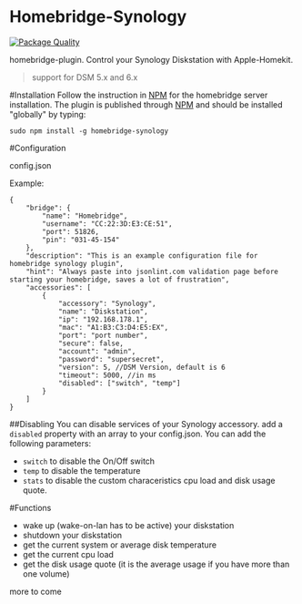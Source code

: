 # Homebridge-Synology

[![Package Quality](http://npm.packagequality.com/shield/homebridge-synology.svg)](http://packagequality.com/#?package=homebridge-synology)

homebridge-plugin. Control your Synology Diskstation with Apple-Homekit.

> support for DSM 5.x and 6.x

#Installation
Follow the instruction in [NPM](https://www.npmjs.com/package/homebridge) for the homebridge server installation. The plugin is published through [NPM](https://www.npmjs.com/package/homebridge-synology) and should be installed "globally" by typing:

    sudo npm install -g homebridge-synology

#Configuration

config.json

Example:

    {
        "bridge": {
            "name": "Homebridge",
            "username": "CC:22:3D:E3:CE:51",
            "port": 51826,
            "pin": "031-45-154"
        },
        "description": "This is an example configuration file for homebridge synology plugin",
        "hint": "Always paste into jsonlint.com validation page before starting your homebridge, saves a lot of frustration",
        "accessories": [
            {
                "accessory": "Synology",
                "name": "Diskstation",
                "ip": "192.168.178.1",
                "mac": "A1:B3:C3:D4:E5:EX",
                "port": "port number",
                "secure": false,
                "account": "admin",
                "password": "supersecret",
                "version": 5, //DSM Version, default is 6
                "timeout": 5000, //in ms
                "disabled": ["switch", "temp"]
            }
        ]
    }

##Disabling
You can disable services of your Synology accessory. add a `disabled` property with an array to your config.json. You can add the following parameters:
- `switch` to disable the On/Off switch
- `temp` to disable the temperature
- `stats` to disable the custom characeristics cpu load and disk usage quote.

#Functions
- wake up (wake-on-lan has to be active) your diskstation
- shutdown your diskstation
- get the current system or average disk temperature
- get the current cpu load
- get the disk usage quote (it is the average usage if you have more than one volume)

more to come
